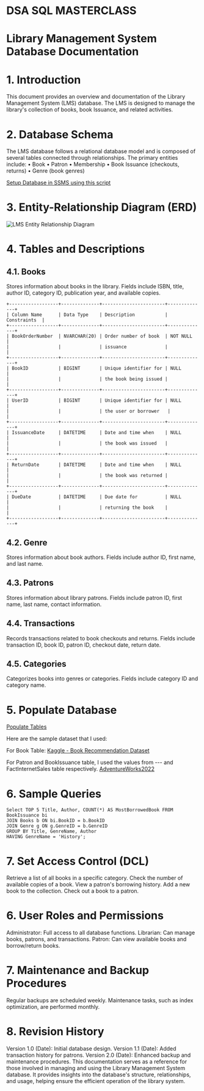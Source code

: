 # DSA SQL MASTERCLASS
# Library Management System Database Documentation

# 1. Introduction
This document provides an overview and documentation of the Library Management System (LMS) database. The LMS is designed to manage the library's collection of books, book Issuance, and related activities.

# 2. Database Schema

The LMS database follows a relational database model and is composed of several tables connected through relationships. The primary entities include:
•	Book
•	Patron
•	Membership
•	Book Issuance (checkouts, returns)
•	Genre (book genres)

[Setup Database in SSMS using this script](https://github.com/kera13th/DSAProjects/blob/LMS-Database/lmsdatabase_script)

# 3. Entity-Relationship Diagram (ERD)

![LMS Entity Relationship Diagram](https://drive.google.com/uc?export=download&id=176DjE3y2ZX6svhTsPrgruq2U-HOAlZkF)

# 4. Tables and Descriptions

## 4.1. Books

Stores information about books in the library.
Fields include ISBN, title, author ID, category ID, publication year, and available copies.
```
+------------------+--------------+-----------------------+--------------+
| Column Name      | Data Type    | Description           | Constraints  |
+------------------+--------------+-----------------------+--------------+
| BookOrderNumber  | NVARCHAR(20) | Order number of book  | NOT NULL     |
|                  |              | issuance              |              |
+------------------+--------------+-----------------------+--------------+
| BookID           | BIGINT       | Unique identifier for | NULL         |
|                  |              | the book being issued |              |
+------------------+--------------+-----------------------+--------------+
| UserID           | BIGINT       | Unique identifier for | NULL         |
|                  |              | the user or borrower   |              |
+------------------+--------------+-----------------------+--------------+
| IssuanceDate     | DATETIME     | Date and time when    | NULL         |
|                  |              | the book was issued   |              |
+------------------+--------------+-----------------------+--------------+
| ReturnDate       | DATETIME     | Date and time when    | NULL         |
|                  |              | the book was returned |              |
+------------------+--------------+-----------------------+--------------+
| DueDate          | DATETIME     | Due date for          | NULL         |
|                  |              | returning the book    |              |
+------------------+--------------+-----------------------+--------------+
```

## 4.2. Genre
Stores information about book authors.
Fields include author ID, first name, and last name.

## 4.3. Patrons
Stores information about library patrons.
Fields include patron ID, first name, last name, contact information.

## 4.4. Transactions
Records transactions related to book checkouts and returns.
Fields include transaction ID, book ID, patron ID, checkout date, return date.

## 4.5. Categories
Categorizes books into genres or categories.
Fields include category ID and category name.

# 5. Populate Database

[Populate Tables](https://github.com/kera13th/DSAProjects/tree/LMS-Database)

Here are the sample dataset that I used:

For Book Table:
[Kaggle - Book Recommendation Dataset](https://www.kaggle.com/datasets/arashnic/book-recommendation-dataset)

For Patron and BookIssuance table, I used the values from --- and FactInternetSales table respectively. 
[AdventureWorks2022](https://github.com/Microsoft/sql-server-samples/releases/download/adventureworks/AdventureWorks2022.bak)


# 6. Sample Queries

```
Select TOP 5 Title, Author, COUNT(*) AS MostBorrowedBook FROM BookIssuance bi
JOIN Books b ON bi.BookID = b.BookID
JOIN Genre g ON g.GenreID = b.GenreID
GROUP BY Title, GenreName, Author 
HAVING GenreName = 'History';
```



# 7. Set Access Control (DCL)
Retrieve a list of all books in a specific category.
Check the number of available copies of a book.
View a patron's borrowing history.
Add a new book to the collection.
Check out a book to a patron.

# 6. User Roles and Permissions

Administrator: Full access to all database functions.
Librarian: Can manage books, patrons, and transactions.
Patron: Can view available books and borrow/return books.

# 7. Maintenance and Backup Procedures

Regular backups are scheduled weekly.
Maintenance tasks, such as index optimization, are performed monthly.

# 8. Revision History
Version 1.0 (Date): Initial database design.
Version 1.1 (Date): Added transaction history for patrons.
Version 2.0 (Date): Enhanced backup and maintenance procedures.
This documentation serves as a reference for those involved in managing and using the Library Management System database. It provides insights into the database's structure, relationships, and usage, helping ensure the efficient operation of the library system.

